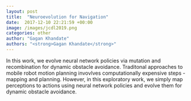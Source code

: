 ```yaml
---
layout: post
title:  "Neuroevolution for Navigation"
date:  2017-12-10 22:21:59 +00:00
image: /images/jcdl2019.png
categories: other
author: "Gagan Khandate"
authors: "<strong>Gagan Khandate</strong>"
---
```

In this work, we evolve neural network policies via mutation and recombination for dynamic obstacle
avoidance. Traditonal approaches to mobile robot motion planning invovlves computationally expensive
steps - mapping and planning. However, in this exploratory work, we simply map perceptions to 
actions using neural network policies and evolve them for dynamic obstacle avoidance.
